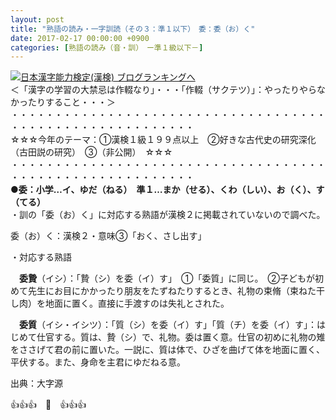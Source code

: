```yaml
---
layout: post
title: "熟語の読み・一字訓読（その３：準１以下）　委：委（お）く"
date: 2017-02-17 00:00:00 +0900
categories: [熟語の読み（音・訓）　ー準１級以下－]
---
```


[![](/syuusyuu9701/assets/images/熟語の読み・一字訓読（その３：準１以下）-委：委（お）く-br_c_3028_1.gif)](http://blog.with2.net/link.php?1659096:3028 "日本漢字能力検定(漢検) ブログランキングへ")[日本漢字能力検定(漢検) ブログランキングへ](http://blog.with2.net/link.php?1659096:3028)  
＜「漢字の学習の大禁忌は作輟なり」・・・「作輟（サクテツ）」：やったりやらなかったりすること・・・＞  
・・・・・・・・・・・・・・・・・・・・・・・・・・・・・・・・・・・・・・・・・・・・・・・・・・・・・・・・・  
☆☆☆今年のテーマ：①漢検１級１９９点以上　②好きな古代史の研究深化（古田説の研究）　③（非公開）　☆☆☆　　  
・・・・・・・・・・・・・・・・・・・・・・・・・・・・・・・・・・・・・・・・・・・・・・・・・・・・・・・・・  
**●委：小学…イ、ゆだ（ねる）　準１…まか（せる）、くわ（しい）、お（く）、す（てる）**  
・訓の「委（お）く」に対応する熟語が漢検２に掲載されていないので調べた。  
  
委（お）く：漢検２・意味③「おく、さし出す」  
  
・対応する熟語  
  
　**委贄**（イシ）：「贄（シ）を委（イ）す」　①「委質」に同じ。　②子どもが初めて先生にお目にかかったり朋友をたずねたりするとき、礼物の束脩（束ねた干し肉）を地面に置く。直接に手渡すのは失礼とされた。  
  
　**委質**（イシ・イシツ）：「質（シ）を委（イ）す」「質（チ）を委（イ）す」：はじめて仕官する。質は、贄（シ）で、礼物。委は置く意。仕官の初めに礼物の雉をささげて君の前に置いた。一説に、質は体で、ひざを曲げて体を地面に置く、平伏する。また、身命を主君にゆだねる意。  
  
  
出典：大字源  
  
  
👍👍👍　🐔　👍👍👍  
  
  
  
  
  
  
  
  
  
  